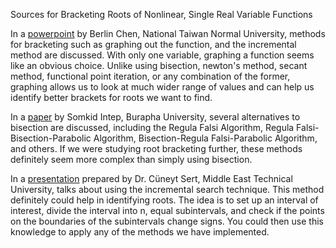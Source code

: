 Sources for Bracketing Roots of Nonlinear, Single Real Variable Functions

In a [powerpoint](http://citeseerx.ist.psu.edu/viewdoc/download?doi=10.1.1.720.8609&rep=rep1&type=pdf) by Berlin Chen, National Taiwan Normal University, methods for bracketing such as graphing out the function, and the incremental method are discussed. With only one variable, graphing a function seems like an obvious choice. Unlike using bisection, newton's method, secant method, functional point iteration, or any combination of the former, graphing allows us to look at much wider range of values and can help us identify better brackets for roots we want to find.

In a [paper](http://www.m-hikari.com/ams/ams-2018/ams-1-4-2018/p/intepAMS1-4-2018.pdf) by Somkid Intep, Burapha University, several alternatives to bisection are discussed, including the Regula Falsi Algorithm, Regula Falsi-Bisection-Parabolic Algorithm,  Bisection-Regula Falsi-Parabolic Algorithm, and others. If we were studying root bracketing further, these methods definitely seem more complex than simply using bisection.

In a [presentation](http://users.metu.edu.tr/csert/me310/me310_2_roots.pdf) prepared by Dr. Cüneyt Sert, Middle East Technical University, talks about using the incremental search technique. This method definitely could help in identifying roots. The idea is to set up an interval of interest, divide the interval into n, equal subintervals, and check if the points on the boundaries of the subintervals change signs. You could then use this knowledge to apply any of the methods we have implemented.
